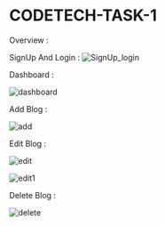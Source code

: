﻿# CODETECH-TASK-1



 Overview :

SignUp And Login  :
![SignUp_login](https://github.com/user-attachments/assets/588d5d25-7548-4f5b-8d79-91dd567c2aca)

  
 
Dashboard :

![dashboard](https://github.com/user-attachments/assets/eb9306c2-2bcc-43c1-a916-a3dc1b599cd7)

Add Blog :

![add](https://github.com/user-attachments/assets/2d9a3e69-5162-4c70-ab9c-0e7b1315b09d)


Edit Blog :

![edit](https://github.com/user-attachments/assets/34fecaa2-44b3-4d8e-91b2-05e9100447ad)


![edit1](https://github.com/user-attachments/assets/21cb40ef-86ef-49b1-9872-af372988cf2f)


Delete Blog :

![delete](https://github.com/user-attachments/assets/35016fb9-d396-495a-8731-34746c0e420b)


